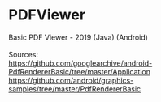 # PDFViewer
Basic PDF Viewer - 2019 (Java) (Android)<br><br>
Sources:<br>
https://github.com/googlearchive/android-PdfRendererBasic/tree/master/Application<br>
https://github.com/android/graphics-samples/tree/master/PdfRendererBasic<br>
